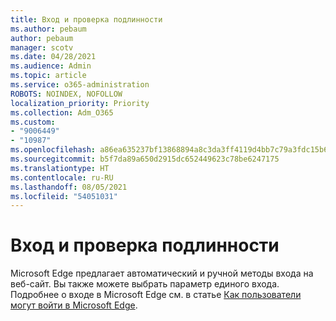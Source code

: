 ```yaml
---
title: Вход и проверка подлинности
ms.author: pebaum
author: pebaum
manager: scotv
ms.date: 04/28/2021
ms.audience: Admin
ms.topic: article
ms.service: o365-administration
ROBOTS: NOINDEX, NOFOLLOW
localization_priority: Priority
ms.collection: Adm_O365
ms.custom:
- "9006449"
- "10987"
ms.openlocfilehash: a86ea635237bf13868894a8c3da3ff4119d4bb7c79a3fdc15b606b89d8ae823f
ms.sourcegitcommit: b5f7da89a650d2915dc652449623c78be6247175
ms.translationtype: HT
ms.contentlocale: ru-RU
ms.lasthandoff: 08/05/2021
ms.locfileid: "54051031"
---
```

# <a name="sign-in-and-authentication"></a>Вход и проверка подлинности

Microsoft Edge предлагает автоматический и ручной методы входа на веб-сайт. Вы также можете выбрать параметр единого входа. Подробнее о входе в Microsoft Edge см. в статье [Как пользователи могут войти в Microsoft Edge](https://docs.microsoft.com/deployedge/microsoft-edge-security-identity#how-users-can-sign-into-microsoft-edge).  